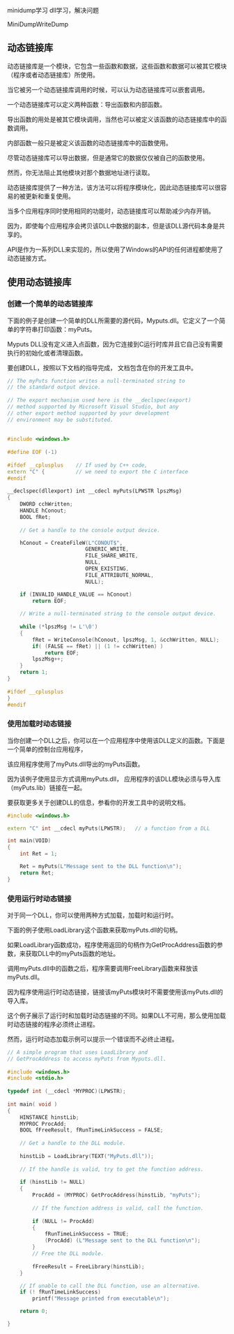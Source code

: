 minidump学习
dll学习，解决问题

MiniDumpWriteDump


## 动态链接库


动态链接库是一个模块，它包含一些函数和数据，这些函数和数据可以被其它模块（程序或者动态链接库）所使用。

当它被另一个动态链接库调用的时候，可以认为动态链接库可以嵌套调用。

一个动态链接库可以定义两种函数：导出函数和内部函数。

导出函数的用处是被其它模块调用，当然也可以被定义该函数的动态链接库中的函数调用。

内部函数一般只是被定义该函数的动态链接库中的函数使用。

尽管动态链接库可以导出数据，但是通常它的数据仅仅被自己的函数使用。

然而，你无法阻止其他模块对那个数据地址进行读取。


动态链接库提供了一种方法，该方法可以将程序模块化，因此动态链接库可以很容易的被更新和重复使用。

当多个应用程序同时使用相同的功能时，动态链接库可以帮助减少内存开销。

因为，即使每个应用程序会拷贝该DLL中数据的副本，但是该DLL源代码本身是共享的。

API是作为一系列DLL来实现的，所以使用了Windows的API的任何进程都使用了动态链接方式。

## 使用动态链接库

### 创建一个简单的动态链接库

下面的例子是创建一个简单的DLL所需要的源代码，Myputs.dll。它定义了一个简单的字符串打印函数：myPuts。

Myputs DLL没有定义进入点函数，因为它连接到C运行时库并且它自己没有需要执行的初始化或者清理函数。

要创建DLL，按照以下文档的指导完成， 文档包含在你的开发工具中。

``` C++
// The myPuts function writes a null-terminated string to
// the standard output device.
 
// The export mechanism used here is the __declspec(export)
// method supported by Microsoft Visual Studio, but any
// other export method supported by your development
// environment may be substituted.
 
 
#include <windows.h>
 
#define EOF (-1)
 
#ifdef __cplusplus    // If used by C++ code, 
extern "C" {          // we need to export the C interface
#endif
 
__declspec(dllexport) int __cdecl myPuts(LPWSTR lpszMsg)
{
    DWORD cchWritten;
    HANDLE hConout;
    BOOL fRet;
 
    // Get a handle to the console output device.

    hConout = CreateFileW(L"CONOUT$",
                         GENERIC_WRITE,
                         FILE_SHARE_WRITE,
                         NULL,
                         OPEN_EXISTING,
                         FILE_ATTRIBUTE_NORMAL,
                         NULL);

    if (INVALID_HANDLE_VALUE == hConout)
        return EOF;
 
    // Write a null-terminated string to the console output device.
 
    while (*lpszMsg != L'\0')
    {
        fRet = WriteConsole(hConout, lpszMsg, 1, &cchWritten, NULL);
        if( (FALSE == fRet) || (1 != cchWritten) )
            return EOF;
        lpszMsg++;
    }
    return 1;
}
 
#ifdef __cplusplus
}
#endif
```


### 使用加载时动态链接

当你创建一个DLL之后，你可以在一个应用程序中使用该DLL定义的函数。下面是一个简单的控制台应用程序，

该应用程序使用了myPuts.dll导出的myPuts函数。

因为该例子使用显示方式调用myPuts.dll， 应用程序的该DLL模块必须与导入库（myPuts.lib）链接在一起。

要获取更多关于创建DLL的信息，参看你的开发工具中的说明文档。

``` C++
#include <windows.h> 

extern "C" int __cdecl myPuts(LPWSTR);   // a function from a DLL

int main(VOID) 
{ 
    int Ret = 1;

    Ret = myPuts(L"Message sent to the DLL function\n"); 
    return Ret;
}
```


### 使用运行时动态链接

对于同一个DLL，你可以使用两种方式加载，加载时和运行时。

下面的例子使用LoadLibrary这个函数来获取myPuts.dll的句柄。

如果LoadLibrary函数成功，程序使用返回的句柄作为GetProcAddress函数的参数，来获取DLL中的myPuts函数的地址。

调用myPuts.dll中的函数之后，程序需要调用FreeLibrary函数来释放该myPuts.dll。

因为程序使用运行时动态链接，链接该myPuts模块时不需要使用该myPuts.dll的导入库。

这个例子展示了运行时和加载时动态链接的不同。如果DLL不可用，那么使用加载时动态链接的程序必须终止进程。

然而，运行时动态加载示例可以提示一个错误而不必终止进程。

``` C++
// A simple program that uses LoadLibrary and 
// GetProcAddress to access myPuts from Myputs.dll. 
 
#include <windows.h> 
#include <stdio.h> 
 
typedef int (__cdecl *MYPROC)(LPWSTR); 
 
int main( void ) 
{ 
    HINSTANCE hinstLib; 
    MYPROC ProcAdd; 
    BOOL fFreeResult, fRunTimeLinkSuccess = FALSE; 
 
    // Get a handle to the DLL module.
 
    hinstLib = LoadLibrary(TEXT("MyPuts.dll")); 
 
    // If the handle is valid, try to get the function address.
 
    if (hinstLib != NULL) 
    { 
        ProcAdd = (MYPROC) GetProcAddress(hinstLib, "myPuts"); 
 
        // If the function address is valid, call the function.
 
        if (NULL != ProcAdd) 
        {
            fRunTimeLinkSuccess = TRUE;
            (ProcAdd) (L"Message sent to the DLL function\n"); 
        }
        // Free the DLL module.
 
        fFreeResult = FreeLibrary(hinstLib); 
    } 

    // If unable to call the DLL function, use an alternative.
    if (! fRunTimeLinkSuccess) 
        printf("Message printed from executable\n"); 

    return 0;

}
```
















